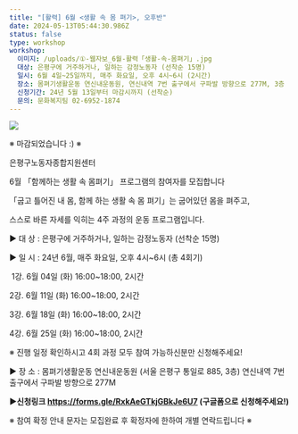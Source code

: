 ```yaml
---
title: "[활력] 6월 <생활 속 몸 펴기>, 오후반"
date: 2024-05-13T05:44:30.986Z
status: false
type: workshop
workshop:
  이미지: /uploads/①-웹자보_6월-활력「생활-속-몸펴기」.jpg
  대상: 은평구에 거주하거나, 일하는 감정노동자 (선착순 15명)
  일시: 6월 4일~25일까지, 매주 화요일, 오후 4시~6시 (2시간)
  장소: 몸펴기생활운동 연신내운동원, 연신내역 7번 출구에서 구파발 방향으로 277M, 3층
  신청기간: 24년 5월 13일부터 마감시까지 (선착순)
  문의: 문화복지팀 02-6952-1874
---
```

![](/uploads/①-웹자보_6월-활력「생활-속-몸펴기」.jpg)



※ 마감되었습니다 :) ※

은평구노동자종합지원센터

6월 「함께하는 생활 속 몸펴기」 프로그램의 참여자를 모집합니다

「굽고 틀어진 내 몸, 함께 하는 생활 속 몸 펴기」는 굽어있던 몸을 펴주고, 

스스로 바른 자세를 익히는 4주 과정의 운동 프로그램입니다. 

▶ 대 상 : 은평구에 거주하거나, 일하는 감정노동자 (선착순 15명) 

▶ 일 시 : 24년 6월, 매주 화요일, 오후 4시~6시 (총 4회기)

​   1강. 6월 04일 (화) 16:00~18:00, 2시간

   2강. 6월 11일 (화) 16:00~18:00, 2시간

   3강. 6월 18일 (화) 16:00~18:00, 2시간

   4강. 6월 25일 (화) 16:00~18:00, 2시간

 ※ 진행 일정 확인하시고 4회 과정 모두 참여 가능하신분만 신청해주세요!​

▶ 장 소 : 몸펴기생활운동 연신내운동원 (서울 은평구 통일로 885, 3층)
             연신내역 7번 출구에서 구파발 방향으로 277M  

**▶신청링크 https://forms.gle/RxkAeGTkjGBkJe6U7 (구글폼으로 신청해주세요!)**

※ 참여 확정 안내 문자는 모집완료 후 확정자에 한하여 개별 연락드립니다 ※